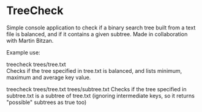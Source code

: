 # TreeCheck
Simple console application to check if a binary search tree built from a text file is balanced, and if it contains a given subtree.
Made in collaboration with Martin Bitzan.  
  
Example use:  
  
treecheck trees/tree.txt  
Checks if the tree specified in tree.txt is balanced, and lists minimum, maximum and average key value.  
  
treecheck trees/tree.txt trees/subtree.txt
Checks if the tree specified in subtree.txt is a subtree of tree.txt (ignoring intermediate keys, so it returns "possible" subtrees as true too)
